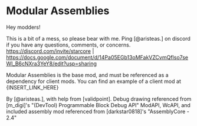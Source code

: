﻿Modular Assemblies
================

Hey modders!

This is a bit of a mess, so please bear with me. Ping [@aristeas.] on discord if you have any questions, comments, or concerns.
https://discord.com/invite/starcore | https://docs.google.com/document/d/14Pa05EGb13oMFakVZCvmQfIso7seWI_B6cNXra3YeY8/edit?usp=sharing

Modular Assemblies is the base mod, and must be referenced as a dependency for client mods. You can find an example of a client mod at {INSERT_LINK_HERE}



By [@aristeas.], with help from [validpoint].
Debug drawing referenced from [m_digi]'s "(DevTool) Programmable Block Debug API"
ModAPI, WcAPI, and included assembly mod referenced from [darkstar0818]'s "AssemblyCore - 2.4"